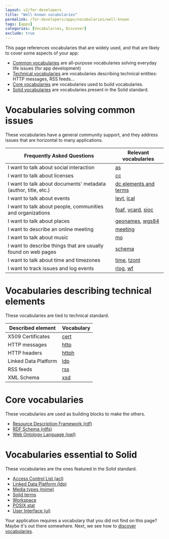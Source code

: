 ```yaml
---
layout: v2/for-developers
title: "Well-known vocabularies"
permalink: /for-developers/apps/vocabularies/well-known
tags: [apps]
categories: [Vocabularies, Discover]
exclude: true
---
```


This page references vocabularies that are widely used, and that are likely to cover some aspects of your app:
- [Common vocabularies](#common) are all-purpose vocabularies solving everyday life issues (for app development)
- [Technical vocabularies](#technical) are vocabularies describing technical entities: HTTP messages, RSS feeds...
- [Core vocabularies](#core) are vocabularies used to build vocabularies.
- [Solid vocabularies](#solid) are vocabularies present in the Solid standard.

# <a id='common'/> Vocabularies solving common issues

These vocabularies have a general community support, and they address issues that are horizontal to many applications.

| Frequently Asked Questions | Relevant vocabularies |
|---|---|
|I want to talk about social interaction| [as](/for-developers/apps/vocabularies/well-known/common#as) |
|I want to talk about licenses| [cc](/for-developers/apps/vocabularies/well-known/common#cc) |
|I want to talk about documents' metadata (author, title, etc.)|[dc elements and terms](/for-developers/apps/vocabularies/well-known/common#dc)|
|I want to talk about events| [levt](/for-developers/apps/vocabularies/well-known/common#levt), [ical](/for-developers/apps/vocabularies/well-known/common#ical) |
|I want to talk about people, communities and organizations| [foaf](/for-developers/apps/vocabularies/well-known/common#foaf), [vcard](/for-developers/apps/vocabularies/well-known/common#vc), [sioc](/for-developers/apps/vocabularies/well-known/common#sioc) |
|I want to talk about places| [geonames](/for-developers/apps/vocabularies/well-known/common#geonames), [wgs84](/for-developers/apps/vocabularies/well-known/common#geonames)|
|I want to describe an online meeting | [meeting](/for-developers/apps/vocabularies/well-known/common#meeting) |
|I want to talk about music | [mo](/for-developers/apps/vocabularies/well-known/common#mo) |
|I want to describe things that are usually found on web pages| [schema](/for-developers/apps/vocabularies/well-known/common#schema) |
|I want to talk about time and timezones |[time](/for-developers/apps/vocabularies/well-known/common#time), [tzont](/for-developers/apps/vocabularies/well-known/common#tzont)|
|I want to track issues and log events| [rlog](/for-developers/apps/vocabularies/well-known/common#rlog), [wf](/for-developers/apps/vocabularies/well-known/common#wf)|

# <a id='technical'/> Vocabularies describing technical elements

These vocabularies are tied to technical standard.

|Described element|Vocabulary|
---|---
|X509 Certificates|[cert](/for-developers/apps/vocabularies/well-known/technical#cert)|
|HTTP messages| [http](/for-developers/apps/vocabularies/well-known/technical#http)|
|HTTP headers| [httph](/for-developers/apps/vocabularies/well-known/technical#httph)|
|Linked Data Platform| [ldp](/for-developers/apps/vocabularies/well-known/technical) |
|RSS feeds| [rss](/for-developers/apps/vocabularies/well-known/technical) |
|XML Schema| [xsd](/for-developers/apps/vocabularies/well-known/technical#xsd)|

# <a id='core'/> Core vocabularies

These vocabularies are used as building blocks to make the others.

- [Resource Description Framework (rdf)](/for-developers/apps/vocabularies/well-known/core#rdf)
- [RDF Schema (rdfs)](/for-developers/apps/vocabularies/well-known/core#rdfs)
- [Web Ontology Language (owl)](/for-developers/apps/vocabularies/well-known/core#owl)

# <a id='solid'/> Vocabularies essential to Solid

These vocabularies are the ones featured in the Solid standard.

- [Access Control List (acl)](/for-developers/apps/vocabularies/well-known/solid#acl)
- [Linked Data Platform (ldp)](/for-developers/apps/vocabularies/well-known/technical)
- [Media types (mime)](/for-developers/apps/vocabularies/well-known/technical#mime)
- [Solid terms](/for-developers/apps/vocabularies/well-known/solid#terms)
- [Workspace](/for-developers/apps/vocabularies/well-known/solid#space)
- [POSIX stat](/for-developers/apps/vocabularies/well-known/solid#posix)
- [User Interface (ui)](/for-developers/apps/vocabularies/well-known/solid#ui)

Your application requires a vocabulary that you did not find on this page? Maybe it's out there somewhere. Next, we see how to [discover vocabularies](/for-developers/apps/vocabularies/discover).
